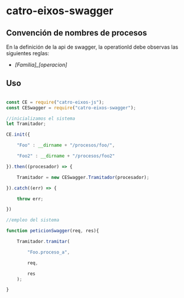 # catro-eixos-swagger

## Convención de nombres de procesos

En la definición de la api de swagger, la operationId debe observas las siguientes reglas:

- *[Familia]_[operacion]*



## Uso

```js

const CE = require("catro-eixos-js");
const CESwagger = require("catro-eixos-swagger");

//inicializamos el sistema
let Tramitador;

CE.init({

    "Foo" : __dirname + "/procesos/foo/",

    "Foo2" : __dirname + "/procesos/foo2"

}).then((procesador) => {

    Tramitador = new CESwagger.Tramitador(procesador);

}).catch((err) => {

    throw err;

})

//empleo del sistema

function peticionSwagger(req, res){

    Tramitador.tramitar(

        "Foo.proceso_a",

        req, 

        res
    );

}


```

